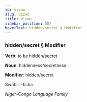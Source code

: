 ```yaml
---
id: vizwo
slug: vizwo
title: vizwo
sidebar_position: 587
hoverText: hidden/secret § Modifier
---
```


### hidden/secret § Modifier

**Verb**: to be hidden/secret

**Noun**: hiddenness/secretness

**Modifier**: hidden/secret

Swahili -ficha 

*Niger-Congo Language Family*